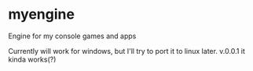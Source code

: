# myengine
Engine for my console games and apps


Currently will work for windows, but I'll try to port it to linux later. 
v.0.0.1 it kinda works(?) 

